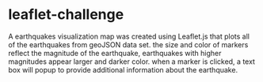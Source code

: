 # leaflet-challenge
A earthquakes visualization map was created using Leaflet.js that plots all of the earthquakes from geoJSON data set.
the size and color of markers reflect the magnitude of the earthquake, earthquakes with higher magnitudes appear larger and darker color. when a marker is clicked, a text box will popup to provide additional information about the earthquake.
